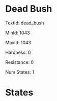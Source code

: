 # Dead Bush

TextId: dead_bush

MinId: 1043

MaxId: 1043

Hardness: 0

Resistance: 0


Num States: 1

# States
```

```